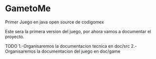 GametoMe
========

Primer Juego en java open source de codigomex

Este sera la primera version del juego, por ahora vamos a documentar el proyecto.


TODO
1.-Organisaremos la documentacion tecnica en doc/src
2.-Organisaremos la documentacion del juego en doc/game
